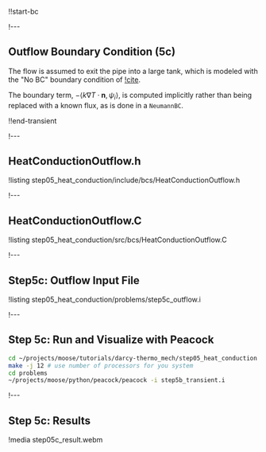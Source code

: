 !!start-bc

!---

## Outflow Boundary Condition (5c)

The flow is assumed to exit the pipe into a large tank, which is modeled with the "No BC" boundary
condition of [!cite](griffiths1997no).

The boundary term, $-\left < k \nabla T \cdot \mathbf{n}, \psi_i \right >$, is computed implicitly
rather than being replaced with a known flux, as is done in a `NeumannBC`.

!!end-transient


!---

## HeatConductionOutflow.h

!listing step05_heat_conduction/include/bcs/HeatConductionOutflow.h

!---

## HeatConductionOutflow.C

!listing step05_heat_conduction/src/bcs/HeatConductionOutflow.C

!---

## Step5c: Outflow Input File

!listing step05_heat_conduction/problems/step5c_outflow.i

!---

## Step 5c: Run and Visualize with Peacock

```bash
cd ~/projects/moose/tutorials/darcy-thermo_mech/step05_heat_conduction
make -j 12 # use number of processors for you system
cd problems
~/projects/moose/python/peacock/peacock -i step5b_transient.i
```

!---

## Step 5c: Results

!media step05c_result.webm

